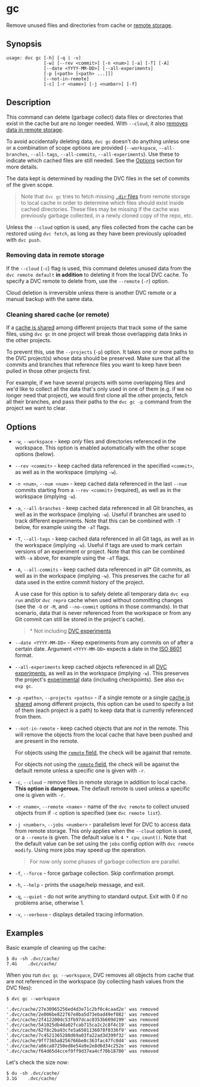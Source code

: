 # gc

Remove unused files and directories from <abbr>cache</abbr> or [remote storage].

[remote storage]: /doc/user-guide/data-management/remote-storage

## Synopsis

```usage
usage: dvc gc [-h] [-q | -v]
              [-w] [--rev <commit>] [-n <num>] [-a] [-T] [-A]
              [--date <YYYY-MM-DD>] [--all-experiments]
              [-p [<path> [<path> ...]]]
              [--not-in-remote]
              [-c] [-r <name>] [-j <number>] [-f]
```

## Description

This command can delete (garbage collect) data files or directories that exist
in the <abbr>cache</abbr> but are no longer needed. With `--cloud`, it also
[removes data in remote storage](#removing-data-in-remote-storage).

To avoid accidentally deleting data, `dvc gc` doesn't do anything unless one or
a combination of scope options are provided (`--workspace`, `--all-branches`,
`--all-tags`, `--all-commits`, `--all-experiments`). Use these to indicate which
cached files are still needed. See the [Options](#options) section for more
details.

The data kept is determined by reading the <abbr>DVC files</abbr> in the set of
commits of the given scope.

> Note that `dvc gc` tries to fetch missing [`.dir` files] from remote storage
> to local cache in order to determine which files should exist inside cached
> directories. These files may be missing if the cache was previously garbage
> collected, in a newly cloned copy of the repo, etc.

Unless the `--cloud` option is used, any files collected from the cache can be
restored using `dvc fetch`, as long as they have been previously uploaded with
`dvc push`.

[`.dir` files]:
  /doc/user-guide/project-structure/internal-files#structure-of-the-cache-directory

### Removing data in remote storage

If the `--cloud` (`-c`) flag is used, this command deletes unused data from the
`dvc remote default` **in addition** to deleting it from the local DVC cache. To
specify a DVC remote to delete from, use the `--remote` (`-r`) option.

<admon type="warn">

Cloud deletion is irreversible unless there is another DVC remote or a manual
backup with the same data.

</admon>

### Cleaning shared cache (or remote)

If a [cache is shared] among different projects that track some of the same
files, using `dvc gc` in one project will break those overlapping data links in
the other projects.

To prevent this, use the `--projects` (`-p`) option. It takes one or more paths
to the DVC project(s) whose data should be preserved. Make sure that all the
commits and branches that reference files you want to keep have been pulled in
those other projects first.

For example, if we have several projects with some overlapping files and we'd
like to collect all the data that's only used in one of them (e.g. if we no
longer need that project), we would first clone all the other projects, fetch
all their branches, and pass their paths to the `dvc gc -p` command from the
project we want to clear.

[cache is shared]: /doc/user-guide/how-to/share-a-dvc-cache

## Options

- `-w`, `--workspace` - keep _only_ files and directories referenced in the
  workspace. This option is enabled automatically with the other scope options
  (below).

- `--rev <commit>` - keep cached data referenced in the specified `<commit>`, as
  well as in the workspace (implying `-w`).

- `-n <num>`, `--num <num>` - keep cached data referenced in the last `--num`
  commits starting from a `--rev <commit>` (required), as well as in the
  workspace (implying `-w`).

- `-a`, `--all-branches` - keep cached data referenced in all Git branches, as
  well as in the workspace (implying `-w`). Useful if branches are used to track
  different experiments. Note that this can be combined with `-T` below, for
  example using the `-aT` flags.

- `-T`, `--all-tags` - keep cached data referenced in all Git tags, as well as
  in the workspace (implying `-w`). Useful if tags are used to mark certain
  versions of an experiment or project. Note that this can be combined with `-a`
  above, for example using the `-aT` flags.

- `-A`, `--all-commits` - keep cached data referenced in all\* Git commits, as
  well as in the workspace (implying `-w`). This preserves the cache for all
  data used in the entire commit history of the project.

  A use case for this option is to safely delete all temporary data
  `dvc exp run` and/or `dvc repro` cache when used without committing changes
  (see the `-O` or `-M`, and `--no-commit` options in those commands). In that
  scenario, data that is never referenced from the workspace or from any Git
  commit can still be stored in the project's cache).

  > \* Not including [DVC experiments]

- `--date <YYYY-MM-DD>` - Keep experiments from any commits on of after a
  certain date. Argument `<YYYY-MM-DD>` expects a date in the [ISO 8601] format.

- `--all-experiments` keep cached objects referenced in all [DVC experiments],
  as well as in the workspace (implying `-w`). This preserves the project's
  [experimental] data (including checkpoints). See also `dvc exp gc`.

- `-p <paths>`, `--projects <paths>` - if a single remote or a single [cache is
  shared] among different projects, this option can be used to specify a list of
  them (each project is a path) to keep data that is currently referenced from
  them.

- `--not-in-remote` - keep cached objects that are _not_ in the remote. This
  will remove the objects from the local cache that have been pushed and are
  present in the remote.

  For objects using the
  [`remote` field](/doc/user-guide/project-structure/dvc-files#output-entries),
  the check will be against that remote.

  For objects not using the
  [`remote` field](/doc/user-guide/project-structure/dvc-files#output-entries),
  the check will be against the default remote unless a specific one is given
  with `-r`.

- `-c`, `--cloud` - remove files in remote storage in addition to local cache.
  **This option is dangerous.** The default remote is used unless a specific one
  is given with `-r`.

- `-r <name>`, `--remote <name>` - name of the `dvc remote` to collect unused
  objects from if `-c` option is specified (see `dvc remote list`).

- `-j <number>`, `--jobs <number>` - parallelism level for DVC to access data
  from remote storage. This only applies when the `--cloud` option is used, or a
  `--remote` is given. The default value is `4 * cpu_count()`. Note that the
  default value can be set using the `jobs` config option with
  `dvc remote modify`. Using more jobs may speed up the operation.

  > For now only some phases of garbage collection are parallel.

- `-f`, `--force` - force garbage collection. Skip confirmation prompt.

- `-h`, `--help` - prints the usage/help message, and exit.

- `-q`, `--quiet` - do not write anything to standard output. Exit with 0 if no
  problems arise, otherwise 1.

- `-v`, `--verbose` - displays detailed tracing information.

[dvc experiments]: /doc/user-guide/experiment-management#experiments
[iso 8601]: https://www.iso.org/iso-8601-date-and-time-format.html
[experimental]: /doc/user-guide/experiment-management

## Examples

Basic example of cleaning up the <abbr>cache</abbr>:

```cli
$ du -sh .dvc/cache/
7.4G    .dvc/cache/
```

When you run `dvc gc --workspace`, DVC removes all objects from cache that are
not referenced in the <abbr>workspace</abbr> (by collecting hash values from the
<abbr>DVC files</abbr>):

```cli
$ dvc gc --workspace

'.dvc/cache/27e30965256ed4d3e71c2bf0c4caad2e' was removed
'.dvc/cache/2e006be822767e8ba5d73ebad49ef082' was removed
'.dvc/cache/2f412200dc53fb97dcac0353b609d199' was removed
'.dvc/cache/541025db4da02fcab715ca2c2c8f4c19' was removed
'.dvc/cache/62f8c2ba93cfe5a6501136078f0336f9' was removed
'.dvc/cache/7c4521365288d69a03fa22ad3d399f32' was removed
'.dvc/cache/9ff7365a8256766be8c363fac47fc0d4' was removed
'.dvc/cache/a86ca87250ed8e54a9e2e8d6d34c252e' was removed
'.dvc/cache/f64d65d4ccef9ff9d37ea4cf70b18700' was removed
```

Let's check the size now:

```cli
$ du -sh .dvc/cache/
3.1G    .dvc/cache/
```
